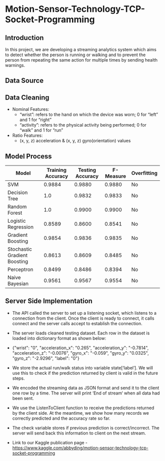# Motion-Sensor-Technology-TCP-Socket-Programming

## Introduction
In this project, we are developing a streaming analytics system which aims to detect whether the person is running or walking and to prevent the person from repeating the same action for multiple times by sending health warnings.

## Data Source


## Data Cleaning
* Nominal Features:
  * “wrist”: refers to the hand on which the device was worn;  0 for “left” and 1 for “right”
  * “activity”: refers to the physical activity being performed; 0 for “walk” and 1 for “run”
* Ratio Features:
  * (x, y, z) acceleration & (x, y, z) gyro(orientation) values 


## Model Process

| Model                        | Training Accuracy | Testing Accuracy | F-Measure | Overfitting |
|------------------------------|-------------------|------------------|-----------|-------------|
| SVM                          | 0.9884            | 0.9880           | 0.9880    | No          |
| Decision Tree                | 1.0               | 0.9832           | 0.9833    | No          |
| Random Forest                | 1.0               | 0.9900           | 0.9900    | No          |
| Logistic Regression          | 0.8589            | 0.8600           | 0.8541    | No          |
| Gradient Boosting            | 0.9854            | 0.9836           | 0.9835    | No          |
| Stochastic Gradient Boosting | 0.8613            | 0.8609           | 0.8485    | No          |
| Perceptron                   | 0.8499            | 0.8486           | 0.8394    | No          |
| Naive Bayesian               | 0.9561            | 0.9567           | 0.9554    | No          |

## Server Side Implementation

 * The API called the server to set up a listening socket, which listens to a connection from the client. Once the client is ready to connect, it calls connect and the server calls accept to establish the connection. 

 * The server loads cleaned testing dataset. Each row in the dataset is loaded into dictionary format as shown below:
  - {"wrist": "0", "acceleration_x": "0.265", "acceleration_y": "-0.7814", "acceleration_z": "-0.0076", "gyro_x": "-0.059", "gyro_y": "0.0325", "gyro_z": "-2.9296", "label": "0"}

 * We store the actual run/walk status into variable state[‘label’]. We will use this to check if the prediction returned by client is valid in the future steps.
 * We encoded the streaming data as JSON format and send it to the client one row by a time. The server will print ‘End of stream‘ when all data had been sent.
 * We use the ListenToClient function to receive the predictions returned by the client side. At the meantime, we show how many records we correctly predicted and the accuracy rate so far. 
 * The check variable stores if previous prediction is correct/incorrect. The server will send back this information to client on the next stream.





* Link to our Kaggle publication page - https://www.kaggle.com/abbyding/motion-sensor-technology-tcp-socket-programming

